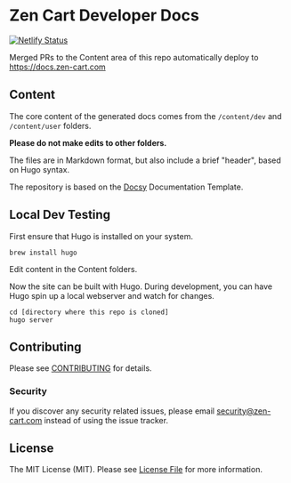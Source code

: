 # Zen Cart Developer Docs

[![Netlify Status](https://api.netlify.com/api/v1/badges/4d957b89-ea0c-46dc-93a2-2204d5a1a2b9/deploy-status)](https://app.netlify.com/sites/zencartdocs/deploys)

Merged PRs to the Content area of this repo automatically deploy to https://docs.zen-cart.com

## Content

The core content of the generated docs comes from the `/content/dev` and `/content/user` folders. 

**Please do not make edits to other folders.**

The files are in Markdown format, but also include a brief "header", based on Hugo syntax.

The repository is based on the [Docsy](https://www.docsy.dev/docs/) Documentation Template.


## Local Dev Testing

First ensure that Hugo is installed on your system.

```
brew install hugo
```

Edit content in the Content folders.


Now the site can be built with Hugo. During development, you can have Hugo spin up a local webserver and watch for changes.

```
cd [directory where this repo is cloned]
hugo server
```

## Contributing

Please see [CONTRIBUTING](CONTRIBUTING.md) for details.

### Security

If you discover any security related issues, please email security@zen-cart.com instead of using the issue tracker.


## License

The MIT License (MIT). Please see [License File](LICENSE.md) for more information.
